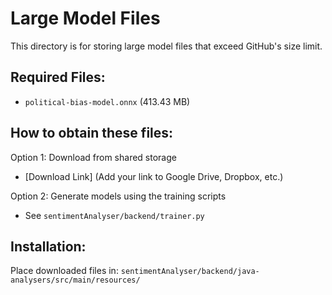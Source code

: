 # Large Model Files

This directory is for storing large model files that exceed GitHub's size limit.

## Required Files:
- `political-bias-model.onnx` (413.43 MB)

## How to obtain these files:

Option 1: Download from shared storage
- [Download Link] (Add your link to Google Drive, Dropbox, etc.)

Option 2: Generate models using the training scripts
- See `sentimentAnalyser/backend/trainer.py`

## Installation:
Place downloaded files in: `sentimentAnalyser/backend/java-analysers/src/main/resources/`
